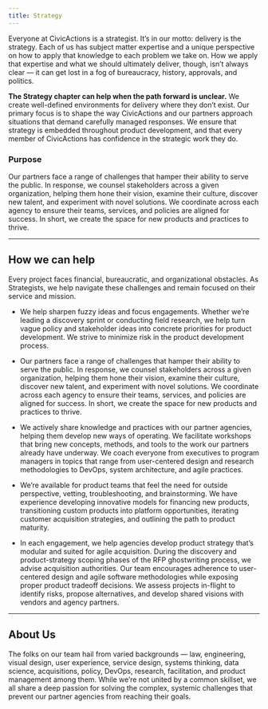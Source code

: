 ```yaml
---
title: Strategy
---
```


Everyone at CivicActions is a strategist. It’s in our motto: delivery is the strategy. Each of us has subject matter expertise and a unique perspective on how to apply that knowledge to each problem we take on. How we apply that expertise and what we should ultimately deliver, though, isn’t always clear — it can get lost in a fog of bureaucracy, history, approvals, and politics.

**The Strategy chapter can help when the path forward is unclear.** We create well-defined environments for delivery where they don’t exist. Our primary focus is to shape the way CivicActions and our partners approach situations that demand carefully managed responses. We ensure that strategy is embedded throughout product development, and that every member of CivicActions has confidence in the strategic work they do.

### Purpose

Our partners face a range of challenges that hamper their ability to serve the public. In response, we counsel stakeholders across a given organization, helping them hone their vision, examine their culture, discover new talent, and experiment with novel solutions. We coordinate across each agency to ensure their teams, services, and policies are aligned for success. In short, we create the space for new products and practices to thrive.

---

## How we can help

Every project faces financial, bureaucratic, and organizational obstacles. As Strategists, we help navigate these challenges and remain focused on their service and mission.

* We help sharpen fuzzy ideas and focus engagements. Whether we’re leading a discovery sprint or conducting field research, we help turn vague policy and stakeholder ideas into concrete priorities for product development. We strive to minimize risk in the product development process.

* Our partners face a range of challenges that hamper their ability to serve the public. In response, we counsel stakeholders across a given organization, helping them hone their vision, examine their culture, discover new talent, and experiment with novel solutions. We coordinate across each agency to ensure their teams, services, and policies are aligned for success. In short, we create the space for new products and practices to thrive.

* We actively share knowledge and practices with our partner agencies, helping them develop new ways of operating. We facilitate workshops that bring new concepts, methods, and tools to the work our partners already have underway. We coach everyone from executives to program managers in topics that range from user-centered design and research methodologies to DevOps, system architecture, and agile practices.

* We’re available for product teams that feel the need for outside perspective, vetting, troubleshooting, and brainstorming. We have experience developing innovative models for financing new products, transitioning custom products into platform opportunities, iterating customer acquisition strategies, and outlining the path to product maturity.

* In each engagement, we help agencies develop product strategy that’s modular and suited for agile acquisition. During the discovery and product-strategy scoping phases of the RFP ghostwriting process, we advise acquisition authorities. Our team encourages adherence to user-centered design and agile software methodologies while exposing proper product tradeoff decisions. We assess projects in-flight to identify risks, propose alternatives, and develop shared visions with vendors and agency partners. 

---

## About Us

The folks on our team hail from varied backgrounds — law, engineering, visual design, user experience, service design, systems thinking, data science, acquisitions, policy, DevOps, research, facilitation, and product management among them. While we’re not united by a common skillset, we all share a deep passion for solving the complex, systemic challenges that prevent our partner agencies from reaching their goals.  
